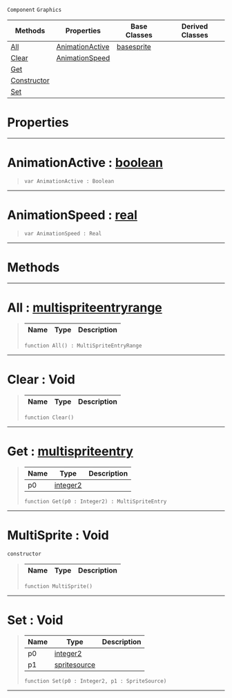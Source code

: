  `Component` `Graphics`



|Methods|Properties|Base Classes|Derived Classes|
|---|---|---|---|
|[ All](https://github.com/zeroengineteam/ZeroDocs/code_reference/class_reference/multisprite.markdown#all-zero-engine-document)|[ AnimationActive](https://github.com/zeroengineteam/ZeroDocs/code_reference/class_reference/multisprite.markdown#animationactive-zero-eng)|[basesprite](https://github.com/zeroengineteam/ZeroDocs/code_reference/class_reference/basesprite.markdown)| |
|[ Clear](https://github.com/zeroengineteam/ZeroDocs/code_reference/class_reference/multisprite.markdown#clear-void)|[ AnimationSpeed](https://github.com/zeroengineteam/ZeroDocs/code_reference/class_reference/multisprite.markdown#animationspeed-zero-engi)| | |
|[ Get](https://github.com/zeroengineteam/ZeroDocs/code_reference/class_reference/multisprite.markdown#get-zero-engine-document)| | | |
|[ Constructor](https://github.com/zeroengineteam/ZeroDocs/code_reference/class_reference/multisprite.markdown#multisprite-void)| | | |
|[ Set](https://github.com/zeroengineteam/ZeroDocs/code_reference/class_reference/multisprite.markdown#set-void)| | | |


 #  Properties


---  
 #  AnimationActive : [boolean](https://github.com/zeroengineteam/ZeroDocs/code_reference/zilch_base_types/boolean.markdown)

> 
> ``` lang=cpp, name=Zilch
> var AnimationActive : Boolean


---  
 #  AnimationSpeed : [real](https://github.com/zeroengineteam/ZeroDocs/code_reference/zilch_base_types/real.markdown)

> 
> ``` lang=cpp, name=Zilch
> var AnimationSpeed : Real


---  
 #  Methods


---  
 #  All : [multispriteentryrange](https://github.com/zeroengineteam/ZeroDocs/code_reference/class_reference/multispriteentryrange.markdown)

> 
> |Name|Type|Description|
> |---|---|---|
> ``` lang=cpp, name=Zilch
> function All() : MultiSpriteEntryRange
> ``` 


---  
 #  Clear : Void

> 
> |Name|Type|Description|
> |---|---|---|
> ``` lang=cpp, name=Zilch
> function Clear()
> ``` 


---  
 #  Get : [multispriteentry](https://github.com/zeroengineteam/ZeroDocs/code_reference/class_reference/multispriteentry.markdown)

> 
> |Name|Type|Description|
> |---|---|---|
> |p0|[integer2](https://github.com/zeroengineteam/ZeroDocs/code_reference/zilch_base_types/integer2.markdown)| |
> ``` lang=cpp, name=Zilch
> function Get(p0 : Integer2) : MultiSpriteEntry
> ``` 


---  
 #  MultiSprite : Void

 `constructor`

> 
> |Name|Type|Description|
> |---|---|---|
> ``` lang=cpp, name=Zilch
> function MultiSprite()
> ``` 


---  
 #  Set : Void

> 
> |Name|Type|Description|
> |---|---|---|
> |p0|[integer2](https://github.com/zeroengineteam/ZeroDocs/code_reference/zilch_base_types/integer2.markdown)| |
> |p1|[spritesource](https://github.com/zeroengineteam/ZeroDocs/code_reference/class_reference/spritesource.markdown)| |
> ``` lang=cpp, name=Zilch
> function Set(p0 : Integer2, p1 : SpriteSource)
> ``` 


---  
 

 
